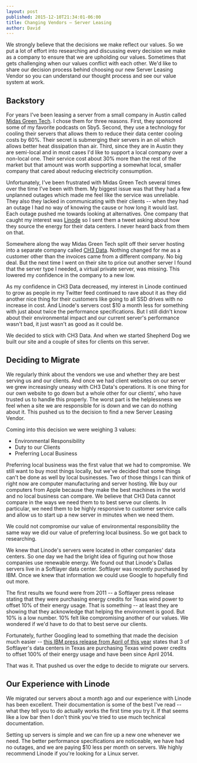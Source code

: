 ```yaml
---
layout: post
published: 2015-12-10T21:34:01-06:00
title: Changing Vendors – Server Leasing
author: David
---
```

We strongly believe that the decisions we make reflect our values. So we put a lot of effort into researching and discussing every decision we make as a company to ensure that we are upholding our values. Sometimes that gets challenging when our values conflict with each other. We'd like to share our decision process behind choosing our new Server Leasing Vendor so you can understand our thought process and see our value system at work.

## Backstory

For years I've been leasing a server from a small company in Austin called [Midas Green Tech](http://www.midasgt.com). I chose them for three reasons. First, they sponsored some of my favorite podcasts on 5by5. Second, they use a technology for cooling their servers that allows them to reduce their data center cooling costs by 60%. Their secret is submerging their servers in an oil which allows better heat dissipation than air. Third, since they are in Austin they are semi-local and in most cases I'd like to support a local company over a non-local one. Their service cost about 30% more than the rest of the market but that amount was worth supporting a somewhat local, smaller company that cared about reducing electricity consumption.

Unfortunately, I've been frustrated with Midas Green Tech several times over the time I've been with them. My biggest issue was that they had a few unplanned outages which made me feel like the service was unreliable. They also they lacked in communicating with their clients -- when they had an outage I had no way of knowing the cause or how long it would last. Each outage pushed me towards looking at alternatives. One company that caught my interest was [Linode](https://www.linode.com) so I sent them a tweet asking about how they source the energy for their data centers. I never heard back from them on that.

Somewhere along the way Midas Green Tech split off their server hosting into a separate company called [CH3 Data](https://www.ch3data.com/?lang=en). Nothing changed for me as a customer other than the invoices came from a different company. No big deal. But the next time I went on their site to price out another server I found that the server type I needed, a virtual private server, was missing. This lowered my confidence in the company to a new low. 

As my confidence in CH3 Data decreased, my interest in Linode continued to grow as people in my Twitter feed continued to rave about it as they did another nice thing for their customers like going to all SSD drives with no increase in cost. And Linode's servers cost $10 a month less for something with just about twice the performance specifications. But I still didn't know about their environmental impact and our current server's performance wasn't bad, it just wasn't as good as it could be. 

We decided to stick with CH3 Data. And when we started Shepherd Dog we built our site and a couple of sites for clients on this server.

## Deciding to Migrate

We regularly think about the vendors we use and whether they are best serving us and our clients. And once we had client websites on our server we grew increasingly uneasy with CH3 Data's operations. It is one thing for our own website to go down but a whole other for our clients', who have trusted us to handle this properly. The worst part is the helplessness we feel when a site we are responsible for is down and we can do nothing about it. This pushed us to the decision to find a new Server Leasing Vendor.

Coming into this decision we were weighing 3 values:

* Environmental Responsibility
* Duty to our Clients
* Preferring Local Business

Preferring local business was the first value that we had to compromise. We still want to buy most things locally, but we've decided that some things can't be done as well by local businesses. Two of those things I can think of right now are computer manufacturing and server hosting. We buy our computers from Apple because they make the best machines in the world and no local business can compare. We believe that CH3 Data cannot compare in the ways we need them to to best serve our clients. In particular, we need them to be highly responsive to customer service calls and allow us to start up a new server in minutes when we need them.

We could not compromise our value of environmental responsibility the same way we did our value of preferring local business. So we got back to researching.

We knew that Linode's servers were located in other companies' data centers. So one day we had the bright idea of figuring out how those companies use renewable energy. We found out that Linode's Dallas servers live in a Softlayer data center. Softlayer was recently purchased by IBM. Once we knew that information we could use Google to hopefully find out more.

The first results we found were from 2011 -- a Softlayer press release stating that they were purchasing energy credits for Texas wind power to offset 10% of their energy usage. That is something -- at least they are showing that they acknowledge that helping the environment is good. But 10% is a low number. 10% felt like compromising another of our values. We wondered if we'd have to do that to best serve our clients.

Fortunately, further Googling lead to something that made the decision much easier -- [this IBM press release from April of this year](https://www.ibm.com/ibm/environment/news/softlayer_gpp_2015.shtml) states that 3 of Softlayer's data centers in Texas are purchasing Texas wind power credits to offset 100% of their energy usage and have been since April 2014.

That was it. That pushed us over the edge to decide to migrate our servers.

## Our Experience with Linode

We migrated our servers about a month ago and our experience with Linode has been excellent. Their documentation is some of the best I've read -- what they tell you to do actually works the first time you try it. If that seems like a low bar then I don't think you've tried to use much technical documentation.

Setting up servers is simple and we can fire up a new one whenever we need. The better performance specifications are noticeable, we have had no outages, and we are paying $10 less per month on servers. We highly recommend Linode if you're looking for a Linux server.
